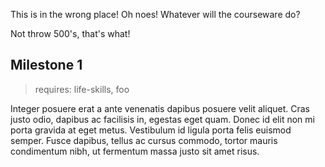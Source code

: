 This is in the wrong place! Oh noes! Whatever will the courseware do?

Not throw 500's, that's what!

## Milestone 1
> requires: life-skills, foo

Integer posuere erat a ante venenatis dapibus posuere velit aliquet. Cras justo odio, dapibus ac facilisis in, egestas eget quam. Donec id elit non mi porta gravida at eget metus. Vestibulum id ligula porta felis euismod semper. Fusce dapibus, tellus ac cursus commodo, tortor mauris condimentum nibh, ut fermentum massa justo sit amet risus.
